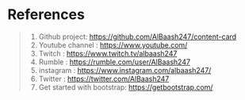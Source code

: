 # References
> 1. Github project: https://github.com/AlBaash247/content-card
> 2. Youtube channel : https://www.youtube.com/
> 3. Twitch : https://www.twitch.tv/albaash247
> 4. Rumble : https://rumble.com/user/AlBaash247
> 5. instagram : https://www.instagram.com/albaash247/
> 6. Twitter : https://twitter.com/AlBaash247
> 7. Get started with bootstrap: https://getbootstrap.com/





